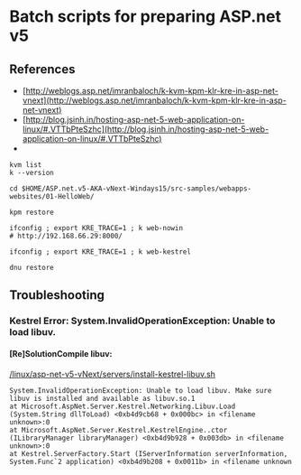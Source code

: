 
# Batch scripts for preparing ASP.net v5 


## References

*	[http://weblogs.asp.net/imranbaloch/k-kvm-kpm-klr-kre-in-asp-net-vnext](http://weblogs.asp.net/imranbaloch/k-kvm-kpm-klr-kre-in-asp-net-vnext)
*	[http://blog.jsinh.in/hosting-asp-net-5-web-application-on-linux/#.VTTbPteSzhc](http://blog.jsinh.in/hosting-asp-net-5-web-application-on-linux/#.VTTbPteSzhc)
*	



	kvm list
	k --version

	cd $HOME/ASP.net.v5-AKA-vNext-Windays15/src-samples/webapps-websites/01-HelloWeb/

	kpm restore

	ifconfig ; export KRE_TRACE=1 ; k web-nowin
	# http://192.168.66.29:8000/
	
	ifconfig ; export KRE_TRACE=1 ; k web-kestrel

	dnu restore

	
	
	
## Troubleshooting


### Kestrel Error: System.InvalidOperationException: Unable to load libuv.

#### [Re]SolutionCompile libuv:

[/linux/asp-net-v5-vNext/servers/install-kestrel-libuv.sh](/linux/asp-net-v5-vNext/servers/install-kestrel-libuv.sh)
	

	System.InvalidOperationException: Unable to load libuv. Make sure libuv is installed and available as libuv.so.1
  	at Microsoft.AspNet.Server.Kestrel.Networking.Libuv.Load (System.String dllToLoad) <0xb4d9cb68 + 0x000bc> in <filename unknown>:0
  	at Microsoft.AspNet.Server.Kestrel.KestrelEngine..ctor (ILibraryManager libraryManager) <0xb4d9b928 + 0x003db> in <filename unknown>:0
  	at Kestrel.ServerFactory.Start (IServerInformation serverInformation, System.Func`2 application) <0xb4d9b208 + 0x0011b> in <filename unknown	
  	
  	

